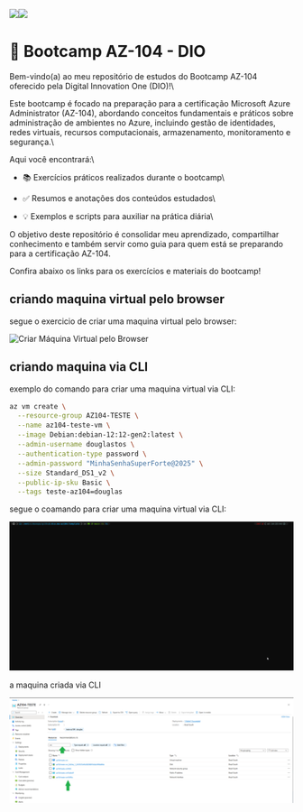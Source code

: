<!-- markdownlint-disable MD033 -->
<!-- markdownlint-disable MD045 -->
<!-- markdownlint-disable MD041 -->

<img src="https://certadda.com/wp-content/uploads/2020/11/azure-104.png" width="200"/><img src="https://hermes.digitalinnovation.one/assets/diome/logo.svg" width="500"/>

# 🚀 Bootcamp AZ-104 - DIO

Bem-vindo(a) ao meu repositório de estudos do Bootcamp AZ-104 oferecido pela Digital Innovation One (DIO)!\

Este bootcamp é focado na preparação para a certificação Microsoft Azure Administrator (AZ-104), abordando conceitos fundamentais e práticos sobre administração de ambientes no Azure, incluindo gestão de identidades, redes virtuais, recursos computacionais, armazenamento, monitoramento e segurança.\

Aqui você encontrará:\

- 📚 Exercícios práticos realizados durante o bootcamp\

- ✅ Resumos e anotações dos conteúdos estudados\

- 💡 Exemplos e scripts para auxiliar na prática diária\

O objetivo deste repositório é consolidar meu aprendizado, compartilhar conhecimento e também servir como guia para quem está se preparando para a certificação AZ-104.

Confira abaixo os links para os exercícios e materiais do bootcamp!

## criando maquina virtual pelo browser

segue o exercicio de criar uma maquina virtual pelo browser:

![Criar Máquina Virtual pelo Browser](img/vm-browser-1.gif)

## criando maquina via CLI

exemplo do comando para criar uma maquina virtual via CLI:

```bash
az vm create \
  --resource-group AZ104-TESTE \
  --name az104-teste-vm \
  --image Debian:debian-12:12-gen2:latest \
  --admin-username douglastos \
  --authentication-type password \
  --admin-password "MinhaSenhaSuperForte@2025" \
  --size Standard_DS1_v2 \
  --public-ip-sku Basic \
  --tags teste-az104=douglas
```

segue o coamando para criar uma maquina virtual via CLI:

![Criar Máquina CLI](img/vm-cli.gif)

a maquina criada via CLI

![Maquina Criada CLI](img/vm-cli-1.png)
